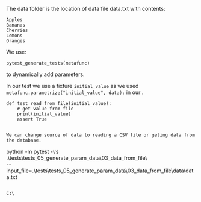 The data folder is the location of data file data.txt with contents:

```
Apples
Bananas
Cherries
Lemons
Oranges
```

We use:

```
pytest_generate_tests(metafunc)
```
to dynamically add parameters.

In our test we use a fixture `initial_value` as we used `metafunc.parametrize("initial_value", data):` in our .

```
def test_read_from_file(initial_value):
    # get value from file
    print(initial_value)
    assert True


We can change source of data to reading a CSV file or geting data from the database.
```
 python -m pytest -vs .\tests\tests_05_generate_param_data\03_data_from_file\  
  --input_file=.\tests\tests_05_generate_param_data\03_data_from_file\data\data.txt

```

C:\